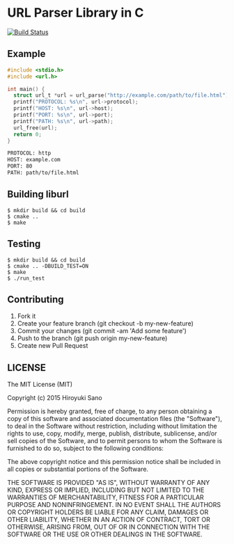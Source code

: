 # URL Parser Library in C

[![Build Status](https://travis-ci.org/sh19910711/liburl.svg)](https://travis-ci.org/sh19910711/liburl)

## Example

```c
#include <stdio.h>
#include <url.h>

int main() {
  struct url_t *url = url_parse("http://example.com/path/to/file.html");
  printf("PROTOCOL: %s\n", url->protocol);
  printf("HOST: %s\n", url->host);
  printf("PORT: %s\n", url->port);
  printf("PATH: %s\n", url->path);
  url_free(url);
  return 0;
}
```

```txt
PROTOCOL: http
HOST: example.com
PORT: 80
PATH: path/to/file.html
```

## Building liburl

```
$ mkdir build && cd build
$ cmake ..
$ make
```

## Testing

```
$ mkdir build && cd build
$ cmake .. -DBUILD_TEST=ON
$ make
$ ./run_test
```

## Contributing

1. Fork it
2. Create your feature branch (git checkout -b my-new-feature)
3. Commit your changes (git commit -am 'Add some feature')
4. Push to the branch (git push origin my-new-feature)
5. Create new Pull Request

## LICENSE

The MIT License (MIT)

Copyright (c) 2015 Hiroyuki Sano

Permission is hereby granted, free of charge, to any person obtaining a copy
of this software and associated documentation files (the "Software"), to deal
in the Software without restriction, including without limitation the rights
to use, copy, modify, merge, publish, distribute, sublicense, and/or sell
copies of the Software, and to permit persons to whom the Software is
furnished to do so, subject to the following conditions:

The above copyright notice and this permission notice shall be included in
all copies or substantial portions of the Software.

THE SOFTWARE IS PROVIDED "AS IS", WITHOUT WARRANTY OF ANY KIND, EXPRESS OR
IMPLIED, INCLUDING BUT NOT LIMITED TO THE WARRANTIES OF MERCHANTABILITY,
FITNESS FOR A PARTICULAR PURPOSE AND NONINFRINGEMENT. IN NO EVENT SHALL THE
AUTHORS OR COPYRIGHT HOLDERS BE LIABLE FOR ANY CLAIM, DAMAGES OR OTHER
LIABILITY, WHETHER IN AN ACTION OF CONTRACT, TORT OR OTHERWISE, ARISING FROM,
OUT OF OR IN CONNECTION WITH THE SOFTWARE OR THE USE OR OTHER DEALINGS IN
THE SOFTWARE.
